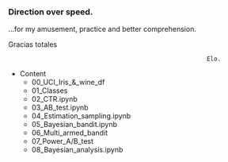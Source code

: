 ### Direction over speed.

...for my amusement, practice and better comprehension.

Gracias totales
                                            
                                                            Elo.

- Content
  * 00_UCI_Iris_&_wine_df
  * 01_Classes
  * 02_CTR.ipynb
  * 03_AB_test.ipynb
  * 04_Estimation_sampling.ipynb
  * 05_Bayesian_bandit.ipynb
  * 06_Multi_armed_bandit
  * 07_Power_A/B_test
  * 08_Bayesian_analysis.ipynb
